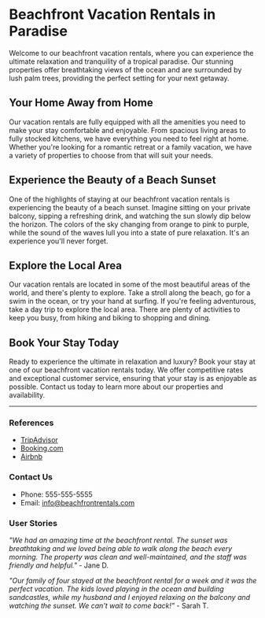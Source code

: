 <!--
Write me content for website with wallpaper which alt text is:

"A calming beach sunset with palm trees for a vacation rental or real estate website"

The name/title of the page should not be 1:1 copy of the alt text but rather a real content of the website which is using this wallpaper.

- Use markdown format 
- Start with the heading
- The content should look like a real website 
- Include real sections like references, contact, user stories, etc. use things relevant to the page purpose.
- Feel free to use structure like headings, bullets, numbering, blockquotes, paragraphs, horizontal lines, etc.
- You can use formatting like bold or _italic_
- You can include UTF-8 emojis
- Links should be only #hash anchors (and you can refer to the document itself)
- Do not include images
-->

<!--font:Montserrat-->

# Beachfront Vacation Rentals in Paradise

Welcome to our beachfront vacation rentals, where you can experience the ultimate relaxation and tranquility of a tropical paradise. Our stunning properties offer breathtaking views of the ocean and are surrounded by lush palm trees, providing the perfect setting for your next getaway.

## Your Home Away from Home

Our vacation rentals are fully equipped with all the amenities you need to make your stay comfortable and enjoyable. From spacious living areas to fully stocked kitchens, we have everything you need to feel right at home. Whether you're looking for a romantic retreat or a family vacation, we have a variety of properties to choose from that will suit your needs.

## Experience the Beauty of a Beach Sunset

One of the highlights of staying at our beachfront vacation rentals is experiencing the beauty of a beach sunset. Imagine sitting on your private balcony, sipping a refreshing drink, and watching the sun slowly dip below the horizon. The colors of the sky changing from orange to pink to purple, while the sound of the waves lull you into a state of pure relaxation. It's an experience you'll never forget.

## Explore the Local Area

Our vacation rentals are located in some of the most beautiful areas of the world, and there's plenty to explore. Take a stroll along the beach, go for a swim in the ocean, or try your hand at surfing. If you're feeling adventurous, take a day trip to explore the local area. There are plenty of activities to keep you busy, from hiking and biking to shopping and dining.

## Book Your Stay Today

Ready to experience the ultimate in relaxation and luxury? Book your stay at one of our beachfront vacation rentals today. We offer competitive rates and exceptional customer service, ensuring that your stay is as enjoyable as possible. Contact us today to learn more about our properties and availability.

---

### References
- [TripAdvisor](#tripadvisor)
- [Booking.com](#booking)
- [Airbnb](#airbnb)

### Contact Us
- Phone: 555-555-5555
- Email: info@beachfrontrentals.com

### User Stories
_"We had an amazing time at the beachfront rental. The sunset was breathtaking and we loved being able to walk along the beach every morning. The property was clean and well-maintained, and the staff was friendly and helpful."_ - Jane D.

_"Our family of four stayed at the beachfront rental for a week and it was the perfect vacation. The kids loved playing in the ocean and building sandcastles, while my husband and I enjoyed relaxing on the balcony and watching the sunset. We can't wait to come back!"_ - Sarah T.
